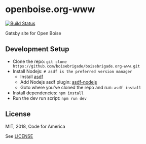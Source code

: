 # openboise.org-www
[![Build Status](https://travis-ci.org/boisebrigade/openboise.org-www.svg?branch=master)](https://travis-ci.org/boisebrigade/openboise.org-www)

Gatsby site for Open Boise

## Development Setup

- Clone the repo: `git clone https://github.com/boisebrigade/boisebrigade.org-www.git`
- Install Nodejs: `# asdf is the preferred version manager`
  - Install [asdf](https://github.com/asdf-vm/asdf#setup)
  - Add Nodejs asdf plugin: [asdf-nodejs](https://github.com/asdf-vm/asdf-nodejs)
  - Goto where you've cloned the repo and run: `asdf install`
- Install dependencies: `npm install`
- Run the dev run script: `npm run dev`


## License
MIT, 2018, Code for America

See [LICENSE](LICENSE)
